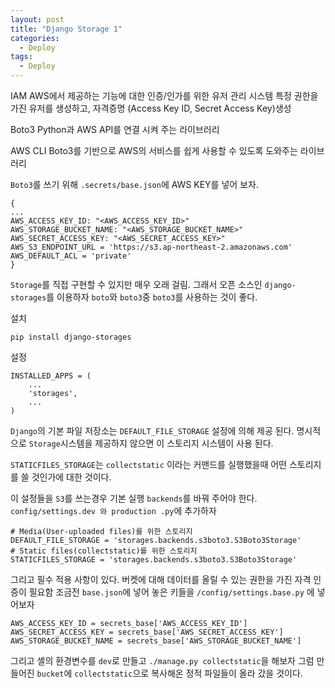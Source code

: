 ```yaml
---
layout: post
title: "Django Storage 1"
categories:
  - Deploy
tags:
  - Deploy
---
```


IAM
    AWS에서 제공하는 기능에 대한 인증/인가를 위한 유저 관리 시스템
    특정 권한을 가진 유저를 생성하고, 자격증명 (Access Key ID, Secret Access Key)생성
    
Boto3
    Python과 AWS API를 연결 시켜 주는 라이브러리

AWS CLI
    Boto3를 기반으로 AWS의 서비스를 쉽게 사용할 수 있도록 도와주는 라이브러리

`Boto3`를 쓰기 위해 `.secrets/base.json`에 AWS KEY를 넣어 보자.
```
{
...
AWS_ACCESS_KEY_ID: "<AWS_ACCESS_KEY_ID>"
AWS_STORAGE_BUCKET_NAME: "<AWS_STORAGE_BUCKET_NAME>"
AWS_SECRET_ACCESS_KEY: "<AWS_SECRET_ACCESS_KEY>"
AWS_S3_ENDPOINT_URL = 'https://s3.ap-northeast-2.amazonaws.com'
AWS_DEFAULT_ACL = 'private'
}
```
`Storage`를 직접 구현할 수 있지만 매우 오래 걸림. 그래서 오픈 소스인 `django-storages`를 이용하자
`boto`와 `boto3`중 `boto3`를 사용하는 것이 좋다.

설치
```
pip install django-storages
```
설정
```
INSTALLED_APPS = (
    ...
    'storages',
    ...
)
```
`Django`의 기본 파일 저장소는 `DEFAULT_FILE_STORAGE` 설정에 의해 제공 된다. 명시적으로 `Storage`시스템을 제공하지 않으면 이 스토리지 시스템이 사용 된다. 

`STATICFILES_STORAGE`는 `collectstatic` 이라는 커맨드를 실행했을때 어떤 스토리지를 쓸 것인가에 대한 것이다.

이 설정들을 `S3`를 쓰는경우 기본 실행 `backends`를 바꿔 주어야 한다.
`config/settings.dev 와 production .py`에 추가하자
```
# Media(User-uploaded files)를 위한 스토리지
DEFAULT_FILE_STORAGE = 'storages.backends.s3boto3.S3Boto3Storage'
# Static files(collectstatic)를 위한 스토리지
STATICFILES_STORAGE = 'storages.backends.s3boto3.S3Boto3Storage'
```
그리고 필수 적용 사항이 있다.
버켓에 대해 데이터를 올릴 수 있는 권한을 가진 자격 인증이 필요함
조금전 `base.json`에 넣어 놓은 키들을 `/config/settings.base.py` 에 넣어보자
```
AWS_ACCESS_KEY_ID = secrets_base['AWS_ACCESS_KEY_ID']
AWS_SECRET_ACCESS_KEY = secrets_base['AWS_SECRET_ACCESS_KEY']
AWS_STORAGE_BUCKET_NAME = secrets_base['AWS_STORAGE_BUCKET_NAME']
```
그리고 셸의 환경변수를 `dev`로 만들고 `./manage.py collectstatic`을 해보자 그럼 만들어진 `bucket`에 `collectstatic`으로 복사해온 정적 파일들이 올라 갔을 것이다.